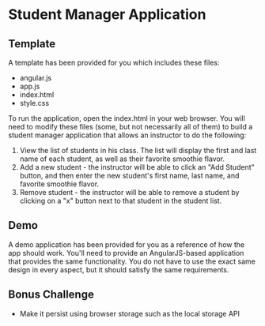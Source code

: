 # Student Manager Application

## Template

A template has been provided for you which includes these files:

* angular.js
* app.js
* index.html
* style.css

To run the application, open the index.html in your web browser. You will
need to modify these files (some, but not necessarily all of them) to
build a student manager application that allows an instructor to do
the following:

1. View the list of students in his class. The list will display the first
and last name of each student, as well as their favorite smoothie flavor.
2. Add a new student - the instructor will be able to click an "Add Student"
button, and then enter the new student's first name, last name, and favorite
smoothie flavor.
3. Remove student - the instructor will be able to remove a student by
clicking on a "x" button next to that student in the student list.

## Demo

A demo application has been provided for you as a reference of how the app
should work. You'll need to provide an AngularJS-based application that
provides the same functionality. You do not have to use the exact same design
in every aspect, but it should satisfy the same requirements.

## Bonus Challenge

* Make it persist using browser storage such as the local storage API

